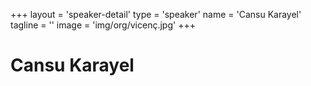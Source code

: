 +++
layout = 'speaker-detail'
type = 'speaker'
name = 'Cansu Karayel'
tagline = ''
image = 'img/org/vicenç.jpg'
+++

# Cansu Karayel
